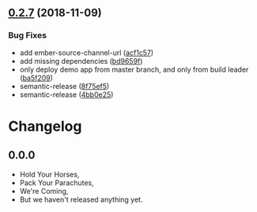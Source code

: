 ## [0.2.7](https://github.com/mike-north/ember-material-lite/compare/v0.2.6...v0.2.7) (2018-11-09)


### Bug Fixes

* add ember-source-channel-url ([acf1c57](https://github.com/mike-north/ember-material-lite/commit/acf1c57))
* add missing dependencies ([bd9659f](https://github.com/mike-north/ember-material-lite/commit/bd9659f))
* only deploy demo app from master branch, and only from build leader ([ba5f209](https://github.com/mike-north/ember-material-lite/commit/ba5f209))
* semantic-release ([8f75ef5](https://github.com/mike-north/ember-material-lite/commit/8f75ef5))
* semantic-release ([4bb0e25](https://github.com/mike-north/ember-material-lite/commit/4bb0e25))

Changelog
=========

## 0.0.0

- Hold Your Horses,
- Pack Your Parachutes,
- We're Coming,
- But we haven't released anything yet.

